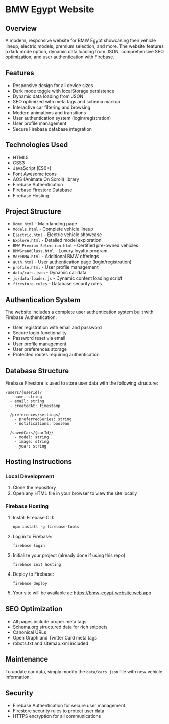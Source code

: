# BMW Egypt Website

## Overview
A modern, responsive website for BMW Egypt showcasing their vehicle lineup, electric models, premium selection, and more. The website features a dark mode option, dynamic data loading from JSON, comprehensive SEO optimization, and user authentication with Firebase.

## Features
- Responsive design for all device sizes
- Dark mode toggle with localStorage persistence
- Dynamic data loading from JSON
- SEO optimized with meta tags and schema markup
- Interactive car filtering and browsing
- Modern animations and transitions
- User authentication system (login/registration)
- User profile management
- Secure Firebase database integration

## Technologies Used
- HTML5
- CSS3
- JavaScript (ES6+)
- Font Awesome icons
- AOS (Animate On Scroll) library
- Firebase Authentication
- Firebase Firestore Database
- Firebase Hosting

## Project Structure
- `Home.html` - Main landing page
- `Models.html` - Complete vehicle lineup
- `Electric.html` - Electric vehicle showcase
- `Explore.html` - Detailed model exploration
- `BMW Premium Selection.html` - Certified pre-owned vehicles
- `BMWGrandClass.html` - Luxury loyalty program
- `MoreBMW.html` - Additional BMW offerings
- `auth.html` - User authentication page (login/registration)
- `profile.html` - User profile management
- `data/cars.json` - Dynamic car data
- `js/data-loader.js` - Dynamic content loading script
- `firestore.rules` - Database security rules

## Authentication System
The website includes a complete user authentication system built with Firebase Authentication:

- User registration with email and password
- Secure login functionality
- Password reset via email
- User profile management
- User preferences storage
- Protected routes requiring authentication

## Database Structure
Firebase Firestore is used to store user data with the following structure:

```
/users/{userId}/
  - name: string
  - email: string
  - createdAt: timestamp
  
  /preferences/settings/
    - preferredSeries: string
    - notifications: boolean
    
  /savedCars/{carId}/
    - model: string
    - image: string
    - year: string
```

## Hosting Instructions

### Local Development
1. Clone the repository
2. Open any HTML file in your browser to view the site locally

### Firebase Hosting
1. Install Firebase CLI:
   ```
   npm install -g firebase-tools
   ```

2. Log in to Firebase:
   ```
   firebase login
   ```

3. Initialize your project (already done if using this repo):
   ```
   firebase init hosting
   ```

4. Deploy to Firebase:
   ```
   firebase deploy
   ```

5. Your site will be available at: https://bmw-egypt-website.web.app

## SEO Optimization
- All pages include proper meta tags
- Schema.org structured data for rich snippets
- Canonical URLs
- Open Graph and Twitter Card meta tags
- robots.txt and sitemap.xml included

## Maintenance
To update car data, simply modify the `data/cars.json` file with new vehicle information. 

## Security
- Firebase Authentication for secure user management
- Firestore security rules to protect user data
- HTTPS encryption for all communications 